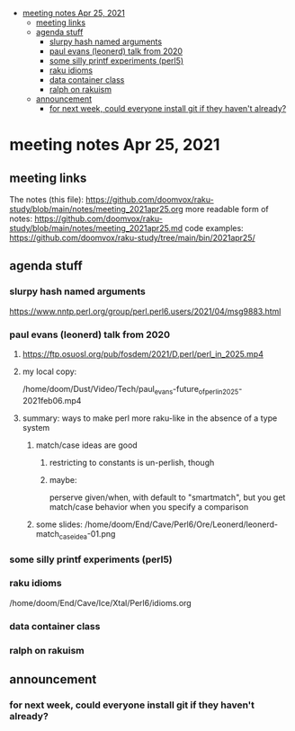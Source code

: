 - [meeting notes Apr 25, 2021](#org03bfdbf)
  - [meeting links](#orgb3f2fb7)
  - [agenda stuff](#org4884cc6)
    - [slurpy hash named arguments](#orga193a87)
    - [paul evans (leonerd) talk from 2020](#orgdcdacc9)
    - [some silly printf experiments (perl5)](#org86467fb)
    - [raku idioms](#org30d32bd)
    - [data container class](#org8a9b7b6)
    - [ralph on rakuism](#orgc194875)
  - [announcement](#org5c698f0)
    - [for next week, could everyone install git if they haven't already?](#orgc40ca31)


<a id="org03bfdbf"></a>

# meeting notes Apr 25, 2021


<a id="orgb3f2fb7"></a>

## meeting links

The notes (this file): <https://github.com/doomvox/raku-study/blob/main/notes/meeting_2021apr25.org> more readable form of notes: <https://github.com/doomvox/raku-study/blob/main/notes/meeting_2021apr25.md> code examples: <https://github.com/doomvox/raku-study/tree/main/bin/2021apr25/>


<a id="org4884cc6"></a>

## agenda stuff


<a id="orga193a87"></a>

### slurpy hash named arguments

<https://www.nntp.perl.org/group/perl.perl6.users/2021/04/msg9883.html>


<a id="orgdcdacc9"></a>

### paul evans (leonerd) talk from 2020

1.  <https://ftp.osuosl.org/pub/fosdem/2021/D.perl/perl_in_2025.mp4>

2.  my local copy:

    /home/doom/Dust/Video/Tech/paul<sub>evans</sub>-future<sub>of</sub><sub>perl</sub><sub>in</sub><sub>2025</sub>-2021feb06.mp4

3.  summary: ways to make perl more raku-like in the absence of a type system

    1.  match/case ideas are good
    
        1.  restricting to constants is un-perlish, though
        
        2.  maybe:
        
            perserve given/when, with default to "smartmatch", but you get match/case behavior when you specify a comparison
    
    2.  some slides: /home/doom/End/Cave/Perl6/Ore/Leonerd/leonerd-match<sub>case</sub><sub>idea</sub>-01.png


<a id="org86467fb"></a>

### some silly printf experiments (perl5)


<a id="org30d32bd"></a>

### raku idioms

/home/doom/End/Cave/Ice/Xtal/Perl6/idioms.org


<a id="org8a9b7b6"></a>

### data container class


<a id="orgc194875"></a>

### ralph on rakuism


<a id="org5c698f0"></a>

## announcement


<a id="orgc40ca31"></a>

### for next week, could everyone install git if they haven't already?
